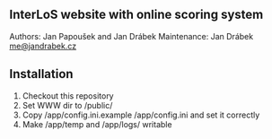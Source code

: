 InterLoS website with online scoring system
-------------------------------------------

Authors: Jan Papoušek and Jan Drábek
Maintenance: Jan Drábek <me@jandrabek.cz>

Installation
------------

1. Checkout this repository
2. Set WWW dir to /public/
3. Copy /app/config.ini.example /app/config.ini and set it correctly
4. Make /app/temp and /app/logs/ writable
